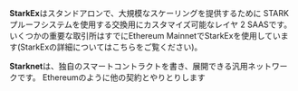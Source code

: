 **StarkEx**はスタンドアロンで、大規模なスケーリングを提供するために STARK プルーフシステムを使用する交換用にカスタマイズ可能なレイヤ 2 SAASです。 いくつかの重要な取引所はすでにEthereum MainnetでStarkExを使用しています(StarkExの詳細についてはこちらをご覧ください)。

**Starknet**は、独自のスマートコントラクトを書き、展開できる汎用ネットワークです。 Ethereumのように他の契約とやりとりします